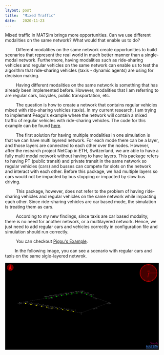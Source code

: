 ```yaml
---
layout: post
title:  "Mixed Traffic"
date:   2020-11-23
---
```


<p class="intro"><span class="dropcap">M</span>ixed traffic in MATSim brings more opportunities. Can we use different modalities on the same network? What would that enable us to do?</p>

<!-- just type out the text without html -->
&nbsp;&nbsp;&nbsp;&nbsp;&nbsp;&nbsp;&nbsp;&nbsp; Different modalities on the same network create opportunities to build scenarios that represent the real world in much better manner than a single-modal network.
Furthermore, having modalities such as ride-sharing vehicles and regular vehicles on the same network can enable us to test the algorithm that ride-sharing vehicles (taxis - dynamic agents) are using for decision making.
 
&nbsp;&nbsp;&nbsp;&nbsp;&nbsp;&nbsp;&nbsp;&nbsp; Having different modalities on the same network is something that has already been implemented before. However, modalities that I am referring to are regular cars, bicycles, public transportation, etc. 

&nbsp;&nbsp;&nbsp;&nbsp;&nbsp;&nbsp;&nbsp;&nbsp; The question is how to create a network that contains regular vehicles mixed with ride-sharing vehicles (taxis). In my current research, I am trying to implement Peagu's example where the network will contain a mixed traffic of regular vehicles with ride-sharing vehicles. The code for this example can be found <a href="https://github.com/NikolaAndro/MATSim" >here</a>.

&nbsp;&nbsp;&nbsp;&nbsp;&nbsp;&nbsp;&nbsp;&nbsp; The first solution for having multiple modalities in one simulation is that we can have multi layered network. For each mode there can be a layer, and those layers are connected to each other over the nodes. However, after the research project NetCap in ETH, Switzerland, we are able to have a fully multi modal network without having to have layers. This package refers to having PT (public transit) and private transit in the same network so regular vehicles (cars) and busses can compete for slots on the network and interact with each other. Before this package, we had multiple layers so cars would not be impacted by bus stopping or impacted by slow bus driving.

&nbsp;&nbsp;&nbsp;&nbsp;&nbsp;&nbsp;&nbsp;&nbsp; This package, however, does not refer to the problem of having ride-sharing vehicles and regular vehicles on the same network while impacting each other. Since ride-sharing vehicles are car based mode, the simulation is treating them as cars.

&nbsp;&nbsp;&nbsp;&nbsp;&nbsp;&nbsp;&nbsp;&nbsp; According to my new findings, since taxis are car based modality, there is no need for another network, or a multilayered network. Hence, we just need to add regular cars and vehicles correctly in configuration file and simulation should run correctly.

&nbsp;&nbsp;&nbsp;&nbsp;&nbsp;&nbsp;&nbsp;&nbsp; You can checkout <a href="https://github.com/NikolaAndro/MATSim" >Pigou's Example</a>.


&nbsp;&nbsp;&nbsp;&nbsp;&nbsp;&nbsp;&nbsp;&nbsp;In the following image, you can see a scenario with regular cars and taxis on the same sigle-layered netwrok.

![Pigou](../assets/img/cars_and_taxis.PNG?raw=true)
<!--<img align="center" src="../assets/img/cars_and_taxis.PNG?raw=true">-->


